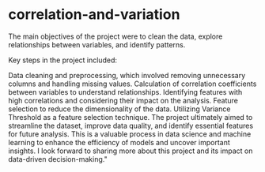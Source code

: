 # correlation-and-variation
The main objectives of the project were to clean the data, explore relationships between variables, and identify patterns.

Key steps in the project included:

Data cleaning and preprocessing, which involved removing unnecessary columns and handling missing values.
Calculation of correlation coefficients between variables to understand relationships.
Identifying features with high correlations and considering their impact on the analysis.
Feature selection to reduce the dimensionality of the data.
Utilizing Variance Threshold as a feature selection technique.
The project ultimately aimed to streamline the dataset, improve data quality, and identify essential features for future analysis. This is a valuable process in data science and machine learning to enhance the efficiency of models and uncover important insights. I look forward to sharing more about this project and its impact on data-driven decision-making."

